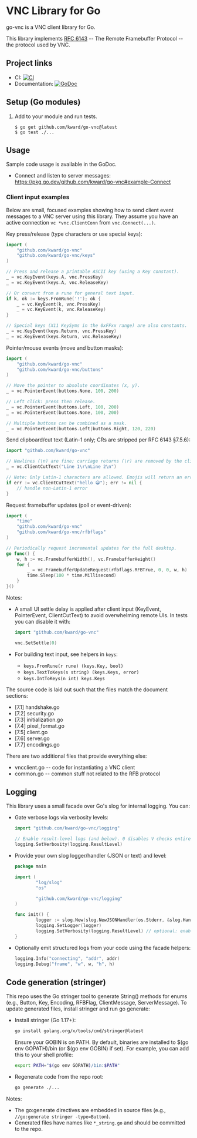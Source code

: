 # VNC Library for Go
go-vnc is a VNC client library for Go.

This library implements [RFC 6143][RFC6143] -- The Remote Framebuffer Protocol
-- the protocol used by VNC.

## Project links
* CI:             [![CI][CIStatus]][CIProject]
* Documentation:  [![GoDoc][GoDocStatus]][GoDoc]

## Setup (Go modules)
1. Add to your module and run tests.

    ```
    $ go get github.com/kward/go-vnc@latest
    $ go test ./...
    ```

## Usage
Sample code usage is available in the GoDoc.

- Connect and listen to server messages: <https://pkg.go.dev/github.com/kward/go-vnc#example-Connect>

### Client input examples

Below are small, focused examples showing how to send client event messages to a VNC server using this library. They assume you have an active connection `vc *vnc.ClientConn` from `vnc.Connect(...)`.

Key press/release (type characters or use special keys):

```go
import (
    "github.com/kward/go-vnc"
    "github.com/kward/go-vnc/keys"
)

// Press and release a printable ASCII key (using a Key constant).
_ = vc.KeyEvent(keys.A, vnc.PressKey)
_ = vc.KeyEvent(keys.A, vnc.ReleaseKey)

// Or convert from a rune for general text input.
if k, ok := keys.FromRune('!'); ok {
    _ = vc.KeyEvent(k, vnc.PressKey)
    _ = vc.KeyEvent(k, vnc.ReleaseKey)
}

// Special keys (X11 KeySyms in the 0xFFxx range) are also constants.
_ = vc.KeyEvent(keys.Return, vnc.PressKey)
_ = vc.KeyEvent(keys.Return, vnc.ReleaseKey)
```

Pointer/mouse events (move and button masks):

```go
import (
    "github.com/kward/go-vnc"
    "github.com/kward/go-vnc/buttons"
)

// Move the pointer to absolute coordinates (x, y).
_ = vc.PointerEvent(buttons.None, 100, 200)

// Left click: press then release.
_ = vc.PointerEvent(buttons.Left, 100, 200)
_ = vc.PointerEvent(buttons.None, 100, 200)

// Multiple buttons can be combined as a mask.
_ = vc.PointerEvent(buttons.Left|buttons.Right, 120, 220)
```

Send clipboard/cut text (Latin-1 only; CRs are stripped per RFC 6143 §7.5.6):

```go
import "github.com/kward/go-vnc"

// Newlines (\n) are fine; carriage returns (\r) are removed by the client.
_ = vc.ClientCutText("Line 1\r\nLine 2\n")

// Note: Only Latin-1 characters are allowed. Emojis will return an error.
if err := vc.ClientCutText("hello 😀"); err != nil {
    // handle non-Latin-1 error
}
```

Request framebuffer updates (poll or event-driven):

```go
import (
    "time"
    "github.com/kward/go-vnc"
    "github.com/kward/go-vnc/rfbflags"
)

// Periodically request incremental updates for the full desktop.
go func() {
    w, h := vc.FramebufferWidth(), vc.FramebufferHeight()
    for {
        _ = vc.FramebufferUpdateRequest(rfbflags.RFBTrue, 0, 0, w, h)
        time.Sleep(100 * time.Millisecond)
    }
}()
```

Notes:
- A small UI settle delay is applied after client input (KeyEvent, PointerEvent, ClientCutText) to avoid overwhelming remote UIs. In tests you can disable it with:

  ```go
  import "github.com/kward/go-vnc"

  vnc.SetSettle(0)
  ```

- For building text input, see helpers in `keys`:
  - `keys.FromRune(r rune) (keys.Key, bool)`
  - `keys.TextToKeys(s string) (keys.Keys, error)`
  - `keys.IntToKeys(n int) keys.Keys`

The source code is laid out such that the files match the document sections:

- [7.1] handshake.go
- [7.2] security.go
- [7.3] initialization.go
- [7.4] pixel_format.go
- [7.5] client.go
- [7.6] server.go
- [7.7] encodings.go

There are two additional files that provide everything else:

- vncclient.go -- code for instantiating a VNC client
- common.go -- common stuff not related to the RFB protocol


<!--- Links -->
[RFC6143]: http://tools.ietf.org/html/rfc6143

[CIProject]: https://github.com/kward/go-vnc/actions/workflows/go.yml
[CIStatus]: https://github.com/kward/go-vnc/actions/workflows/go.yml/badge.svg?branch=master

[GoDoc]: https://pkg.go.dev/github.com/kward/go-vnc
[GoDocStatus]: https://pkg.go.dev/badge/github.com/kward/go-vnc.svg

## Logging

This library uses a small facade over Go's slog for internal logging. You can:

- Gate verbose logs via verbosity levels:

    ```go
    import "github.com/kward/go-vnc/logging"

    // Enable result-level logs (and below). 0 disables V checks entirely.
    logging.SetVerbosity(logging.ResultLevel)
    ```

- Provide your own slog logger/handler (JSON or text) and level:

    ```go
    package main

    import (
            "log/slog"
            "os"

            "github.com/kward/go-vnc/logging"
    )

    func init() {
            logger := slog.New(slog.NewJSONHandler(os.Stderr, &slog.HandlerOptions{Level: slog.LevelInfo}))
            logging.SetLogger(logger)
            logging.SetVerbosity(logging.ResultLevel) // optional: enable verbose gated logs
    }
    ```

- Optionally emit structured logs from your code using the facade helpers:

    ```go
    logging.Info("connecting", "addr", addr)
    logging.Debug("frame", "w", w, "h", h)
    ```

## Code generation (stringer)

This repo uses the Go stringer tool to generate String() methods for enums (e.g., Button, Key, Encoding, RFBFlag, ClientMessage, ServerMessage). To update generated files, install stringer and run go generate:

- Install stringer (Go 1.17+):

    ```bash
    go install golang.org/x/tools/cmd/stringer@latest
    ```

    Ensure your GOBIN is on PATH. By default, binaries are installed to $(go env GOPATH)/bin (or $(go env GOBIN) if set). For example, you can add this to your shell profile:

    ```bash
    export PATH="$(go env GOPATH)/bin:$PATH"
    ```

- Regenerate code from the repo root:

    ```bash
    go generate ./...
    ```

Notes:
- The go:generate directives are embedded in source files (e.g., `//go:generate stringer -type=Button`).
- Generated files have names like `*_string.go` and should be committed to the repo.

